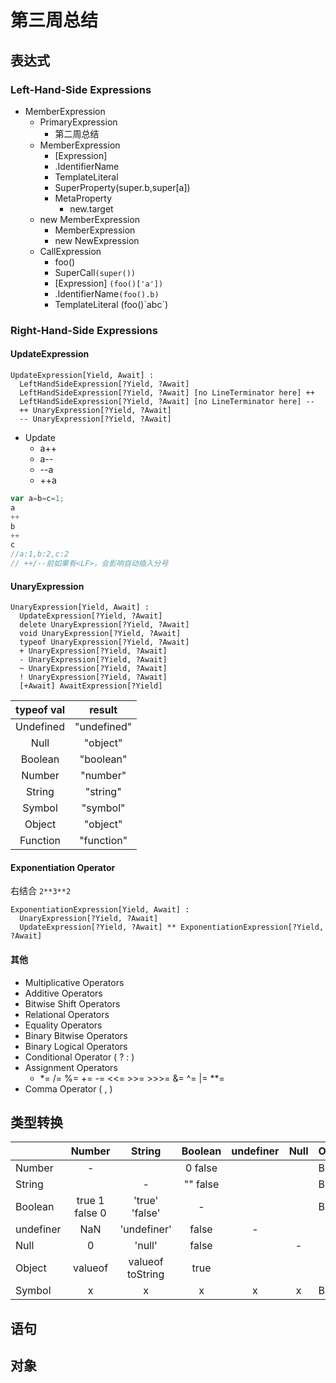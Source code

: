# 第三周总结

## 表达式

### Left-Hand-Side Expressions

- MemberExpression
  - PrimaryExpression
    - 第二周总结
  - MemberExpression
    - \[Expression\]
    - .IdentifierName
    - TemplateLiteral
    - SuperProperty(super.b,super\[a\])
    - MetaProperty
      - new.target
  - new MemberExpression
    - MemberExpression
    - new NewExpression
  - CallExpression
    - foo()
    - SuperCall`(super())`
    - \[Expression\] `(foo()['a'])`
    - .IdentifierName`(foo().b)`
    - TemplateLiteral (foo()\`abc\`)

### Right-Hand-Side Expressions

#### UpdateExpression

```
UpdateExpression[Yield, Await] :
  LeftHandSideExpression[?Yield, ?Await]
  LeftHandSideExpression[?Yield, ?Await] [no LineTerminator here] ++
  LeftHandSideExpression[?Yield, ?Await] [no LineTerminator here] --
  ++ UnaryExpression[?Yield, ?Await]
  -- UnaryExpression[?Yield, ?Await]
```

- Update
  - a++
  - a--
  - --a
  - ++a

```js
var a=b=c=1;
a
++
b
++
c
//a:1,b:2,c:2
// ++/--前如果有<LF>，会影响自动插入分号
```

#### UnaryExpression

```
UnaryExpression[Yield, Await] :
  UpdateExpression[?Yield, ?Await]
  delete UnaryExpression[?Yield, ?Await]
  void UnaryExpression[?Yield, ?Await]
  typeof UnaryExpression[?Yield, ?Await]
  + UnaryExpression[?Yield, ?Await]
  - UnaryExpression[?Yield, ?Await]
  ~ UnaryExpression[?Yield, ?Await]
  ! UnaryExpression[?Yield, ?Await]
  [+Await] AwaitExpression[?Yield]
```

| typeof val |   result    |
| :--------: | :---------: |
| Undefined  | "undefined" |
|    Null    |  "object"   |
|  Boolean   |  "boolean"  |
|   Number   |  "number"   |
|   String   |  "string"   |
|   Symbol   |  "symbol"   |
|   Object   |  "object"   |
|  Function  | "function"  |

#### Exponentiation Operator

右结合 `2**3**2`

```
ExponentiationExpression[Yield, Await] :
  UnaryExpression[?Yield, ?Await]
  UpdateExpression[?Yield, ?Await] ** ExponentiationExpression[?Yield, ?Await]
```

#### 其他

- Multiplicative Operators
- Additive Operators
- Bitwise Shift Operators
- Relational Operators
- Equality Operators
- Binary Bitwise Operators
- Binary Logical Operators
- Conditional Operator ( ? : )
- Assignment Operators
  - *= /= %= += -= <<= >>= >>>= &= ^= |= **=
- Comma Operator ( , )

## 类型转换

|           |     Number     |      String      | Boolean  | undefiner | Null  | Object | Symbol |
| :-------- | :------------: | :--------------: | :------: | :-------: | :---: | :----: | :----: |
| Number    |       -        |                  | 0 false  |           |       | Boxing |   x    |
| String    |                |        -         | "" false |           |       | Boxing |   x    |
| Boolean   | true 1 false 0 |  'true' 'false'  |    -     |           |       | Boxing |   x    |
| undefiner |      NaN       |   'undefiner'    |  false   |     -     |       |        |   x    |
| Null      |       0        |      'null'      |  false   |           |   -   |        |   x    |
| Object    |    valueof     | valueof toString |   true   |           |       |   -    |   x    |
| Symbol    |       x        |        x         |    x     |     x     |   x   | Boxing |   -    |

## 语句

## 对象
